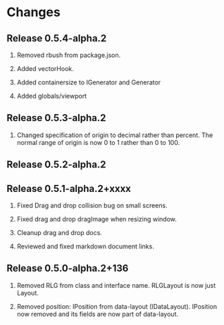 # Changes

## Release 0.5.4-alpha.2

1. Removed rbush from package.json.

2. Added vectorHook.

3. Added containersize to IGenerator and Generator

4. Added globals/viewport

## Release 0.5.3-alpha.2

1. Changed specification of origin to decimal rather than percent. The normal range of origin is now 0 to 1 rather than 0 to 100.

## Release 0.5.2-alpha.2

## Release 0.5.1-alpha.2+xxxx

1. Fixed Drag and drop collision bug on small screens.

2. Fixed drag and drop dragImage when resizing window.

3. Cleanup drag and drop docs.

4. Reviewed and fixed markdown document links.

## Release 0.5.0-alpha.2+136

1. Removed RLG from class and interface name. RLGLayout is now just Layout.

2. Removed position: IPosition from data-layout (IDataLayout). IPosition now removed and its fields are now part of data-layout.